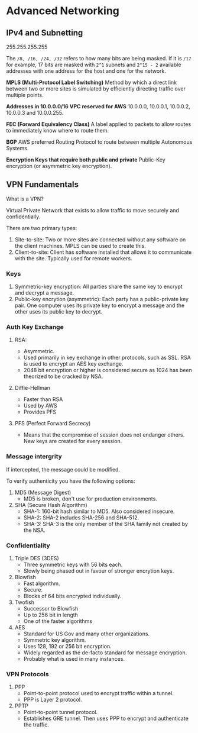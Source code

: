# Advanced Networking

## IPv4 and Subnetting

255.255.255.255

The `/8, /16, /24, /32` refers to how many bits are being masked. If it is `/17` for example, 17 bits are masked with `2^1` subnets and `2^15 - 2` available addresses with one address for the host and one for the network.

**MPLS (Multi-Protocol Label Switching)**
Method by which a direct link between two or more sites is simulated by efficiently directing traffic over multiple points.

**Addresses in 10.0.0.0/16 VPC reserved for AWS**
10.0.0.0, 10.0.0.1, 10.0.0.2, 10.0.0.3 and 10.0.0.255.

**FEC (Forward Equivalency Class)**
A label applied to packets to allow routes to immediately know where to route them.

**BGP**
AWS preferred Routing Protocol to route between multiple Autonomous Systems.

**Encryption Keys that require both public and private**
Public-Key encryption (or asymmetric key encryption).

## VPN Fundamentals

What is a VPN?

Virtual Private Network that exists to allow traffic to move securely and confidentially.

There are two primary types:

1. Site-to-site: Two or more sites are connected without any software on the client machines. MPLS can be used to create this.
2. Client-to-site: Client has software installed that allows it to communicate with the site. Typically used for remote workers.

### Keys

1. Symmetric-key encryption: All parties share the same key to encrypt and decrypt a message.
2. Public-key encrytion (asymmetric): Each party has a public-private key pair. One computer uses its private key to encrypt a message and the other uses its public key to decrypt.

### Auth Key Exchange

1. RSA:
	- Asymmetric.
	- Used primarily in key exchange in other protocols, such as SSL. RSA is used to encrypt an AES key exchange.
	- 2048 bit encryption or higher is considered secure as 1024 has been theorized to be cracked by NSA.
2. Diffie-Hellman
	- Faster than RSA
	- Used by AWS
	- Provides PFS

3. PFS (Perfect Forward Secrecy)
	- Means that the compromise of session does not endanger others. New keys are created for every session.

### Message intergrity

If intercepted, the message could be modified.

To verify authenticity you have the following options:

1. MD5 (Message Digest)
	- MD5 is broken, don't use for production environments.
2. SHA (Secure Hash Algorithm)
	- SHA-1: 160-bit hash similar to MD5. Also considered insecure.
	- SHA-2: SHA-2 includes SHA-256 and SHA-512.
	- SHA-3: SHA-3 is the only member of the SHA family not created by the NSA.

### Confidentiality

1. Triple DES (3DES)
	- Three symmetric keys with 56 bits each.
	- Slowly being phased out in favour of stronger encrytion keys.
2. Blowfish
	- Fast algorithm.
	- Secure.
	- Blocks of 64 bits encrypted individually.
3. Twofish
	- Successor to Blowfish
	- Up to 256 bit in length
	- One of the faster algorithms
4. AES
	- Standard for US Gov and many other organizations.
	- Symmetric key algorithm.
	- Uses 128, 192 or 256 bit encryption.
	- Widely regarded as the de-facto standard for message encryption.
	- Probably what is used in many instances.

### VPN Protocols

1. PPP
	- Point-to-point protocol used to encrypt traffic within a tunnel.
	- PPP is Layer 2 protocol.
2. PPTP
	- Point-to-point tunnel protocol.
	- Establishes GRE tunnel. Then uses PPP to encrypt and authenticate the traffic.
